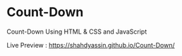 # Count-Down
Count-Down Using HTML &amp; CSS and JavaScript


Live Preview : https://shahdyassin.github.io/Count-Down/
